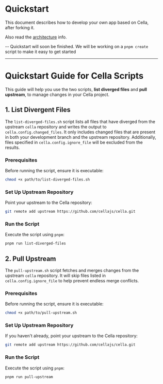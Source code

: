 # Quickstart

This document describes how to develop your own app based on Cella, after forking it.

Also read the [architecture](./ARCHITECTURE.md) info.

-- Quickstart will soon be finished. We will be working on a `pnpm create` script to make it easy to get started

---

# Quickstart Guide for Cella Scripts

This guide will help you use the two scripts, **list diverged files** and **pull upstream**, to manage changes in your Cella project.

## 1. List Divergent Files

The `list-diverged-files.sh` script lists all files that have diverged from the upstream `cella` repository and writes the output to `cella.config.changed_files`.
It only includes changed files that are present in both your development branch and the upstream repository.
Additionally, files specified in `cella.config.ignore_file` will be excluded from the results.

### Prerequisites

Before running the script, ensure it is executable:

```bash
chmod +x path/to/list-diverged-files.sh
```

### Set Up Upstream Repository

Point your upstream to the Cella repository:

```bash
git remote add upstream https://github.com/cellajs/cella.git
```

### Run the Script

Execute the script using `pnpm`:

```bash
pnpm run list-diverged-files
```

## 2. Pull Upstream

The `pull-upstream.sh` script fetches and merges changes from the upstream `cella` repository.
It will skip files listed in `cella.config.ignore_file` to help prevent endless merge conflicts.

### Prerequisites

Before running the script, ensure it is executable:

```bash
chmod +x path/to/pull-upstream.sh
```

### Set Up Upstream Repository

If you haven't already, point your upstream to the Cella repository:

```bash
git remote add upstream https://github.com/cellajs/cella.git
```

### Run the Script

Execute the script using `pnpm`:

```bash
pnpm run pull-upstream
```
